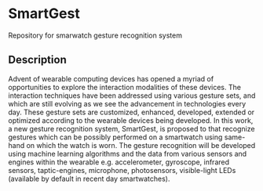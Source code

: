 # SmartGest
Repository for smarwatch gesture recognition system

## Description
Advent of wearable computing devices has opened a myriad of opportunities to explore the interaction modalities of these devices. The interaction techniques have been addressed using various gesture sets, and which are still evolving as we see the advancement in technologies every day. These gesture sets are customized, enhanced, developed, extended or optimized according to the wearable devices being developed. In this work, a new gesture recognition system, SmartGest, is proposed to that recognize gestures which can be possibly performed on a smartwatch using same-hand on which the watch is worn. The gesture recognition will be developed using machine learning algorithms and the data from various sensors and engines within the wearable e.g. accelerometer, gyroscope, infrared sensors, taptic-engines, microphone, photosensors, visible-light LEDs (available by default in recent day smartwatches). 
